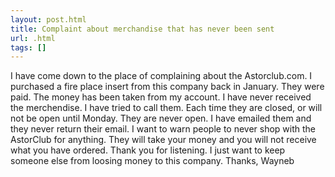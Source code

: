 ```yaml
---
layout: post.html
title: Complaint about merchandise that has never been sent
url: .html
tags: []
---
```

I have come down to the place of complaining about the Astorclub.com. I purchased a fire place insert from this company back in January. They were paid. The money has been taken from my account. I have never received the merchendise. I have tried to call them. Each time they are closed, or will not be open until Monday. They are never open. I have emailed them and they never return their email. I want to warn people to never shop with the AstorClub for anything. They will take your money and you will not receive what you have ordered. Thank you for listening. I just want to keep someone else from loosing money to this company. Thanks, Wayneb

